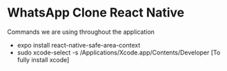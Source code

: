 # WhatsApp Clone React Native

Commands we are using throughout the application

- expo install react-native-safe-area-context
- sudo xcode-select -s /Applications/Xcode.app/Contents/Developer [To fully install xcode]